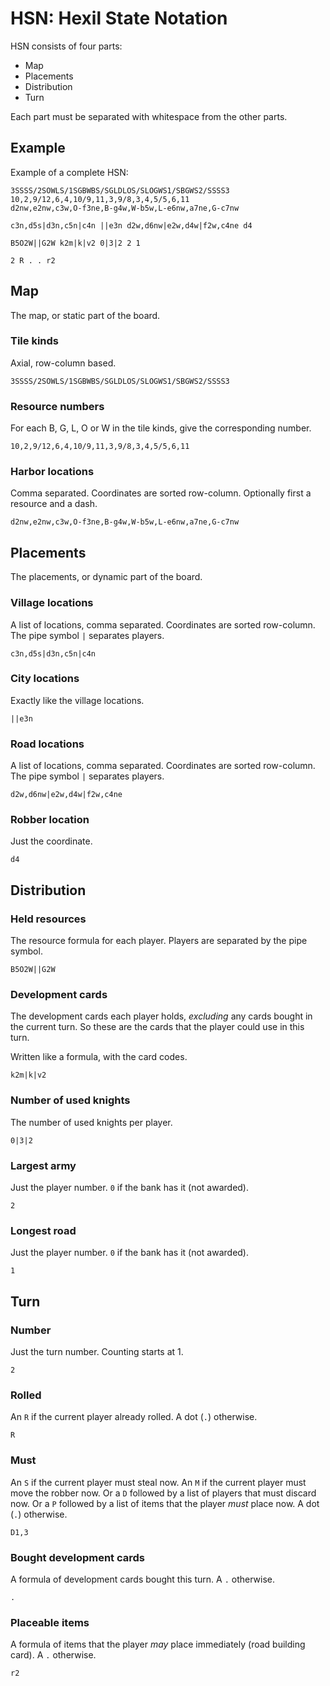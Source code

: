 # HSN: Hexil State Notation

HSN consists of four parts:

-   Map
-   Placements
-   Distribution
-   Turn

Each part must be separated with whitespace from the other parts.

## Example

Example of a complete HSN:

```
3SSSS/2SOWLS/1SGBWBS/SGLDLOS/SLOGWS1/SBGWS2/SSSS3
10,2,9/12,6,4,10/9,11,3,9/8,3,4,5/5,6,11
d2nw,e2nw,c3w,O-f3ne,B-g4w,W-b5w,L-e6nw,a7ne,G-c7nw

c3n,d5s|d3n,c5n|c4n ||e3n d2w,d6nw|e2w,d4w|f2w,c4ne d4

B5O2W||G2W k2m|k|v2 0|3|2 2 1

2 R . . r2
```

## Map

The map, or static part of the board.

### Tile kinds

Axial, row-column based.

```
3SSSS/2SOWLS/1SGBWBS/SGLDLOS/SLOGWS1/SBGWS2/SSSS3
```

### Resource numbers

For each B, G, L, O or W in the tile kinds, give the corresponding number.

```
10,2,9/12,6,4,10/9,11,3,9/8,3,4,5/5,6,11
```

### Harbor locations

Comma separated. Coordinates are sorted row-column. Optionally first a resource
and a dash.

```
d2nw,e2nw,c3w,O-f3ne,B-g4w,W-b5w,L-e6nw,a7ne,G-c7nw
```

## Placements

The placements, or dynamic part of the board.

### Village locations

A list of locations, comma separated. Coordinates are sorted row-column. The
pipe symbol `|` separates players.

```
c3n,d5s|d3n,c5n|c4n
```

### City locations

Exactly like the village locations.

```
||e3n
```

### Road locations

A list of locations, comma separated. Coordinates are sorted row-column. The
pipe symbol `|` separates players.

```
d2w,d6nw|e2w,d4w|f2w,c4ne
```

### Robber location

Just the coordinate.

```
d4
```

## Distribution

### Held resources

The resource formula for each player. Players are separated by the pipe symbol.

```
B5O2W||G2W
```

### Development cards

The development cards each player holds, _excluding_ any cards bought in the
current turn. So these are the cards that the player could use in this turn.

Written like a formula, with the card codes.

```
k2m|k|v2
```

### Number of used knights

The number of used knights per player.

```
0|3|2
```

### Largest army

Just the player number. `0` if the bank has it (not awarded).

```
2
```

### Longest road

Just the player number. `0` if the bank has it (not awarded).

```
1
```

## Turn

### Number

Just the turn number. Counting starts at 1.

```
2
```

### Rolled

An `R` if the current player already rolled. A dot (`.`) otherwise.

```
R
```

### Must

An `S` if the current player must steal now. An `M` if the current player must
move the robber now. Or a `D` followed by a list of players that must discard
now. Or a `P` followed by a list of items that the player _must_ place now. A
dot (`.`) otherwise.

```
D1,3
```

### Bought development cards

A formula of development cards bought this turn. A `.` otherwise.

```
.
```

### Placeable items

A formula of items that the player _may_ place immediately (road building
card). A `.` otherwise.

```
r2
```
